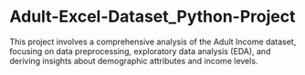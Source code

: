 # Adult-Excel-Dataset_Python-Project
This project involves a comprehensive analysis of the Adult Income dataset, focusing on data preprocessing, exploratory data analysis (EDA), and deriving insights about demographic attributes and income levels.
